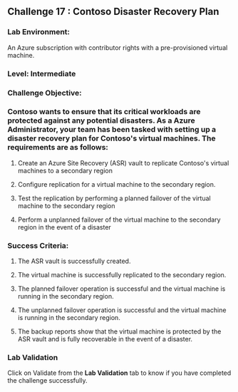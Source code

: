 ## Challenge 17 : Contoso Disaster Recovery Plan

### **Lab Environment:**
An Azure subscription with contributor rights with a pre-provisioned virtual machine.

### **Level:**  Intermediate 

### **Challenge Objective:**

### Contoso wants to ensure that its critical workloads are protected against any potential disasters. As a Azure Administrator, your team has been tasked with setting up a disaster recovery plan for Contoso's virtual machines. The requirements are as follows:

1.  Create an Azure Site Recovery (ASR) vault to replicate Contoso's virtual machines to a secondary region
 
1.  Configure replication for a virtual machine to the secondary region.

1.  Test the replication by performing a planned failover of the virtual machine to the secondary region

1.  Perform a unplanned failover of the virtual machine to the secondary region in the event of a disaster

### Success Criteria:

1.  The ASR vault is successfully created.

1.  The virtual machine is successfully replicated to the secondary region.

1.  The planned failover operation is successful and the virtual machine is running in the secondary region.

1.  The unplanned failover operation is successful and the virtual machine is running in the secondary region.

1.  The backup reports show that the virtual machine is protected by the ASR vault and is fully recoverable in the event of a disaster.

### Lab Validation

Click on Validate from the **Lab Validation** tab to know if you have completed the challenge successfully.


